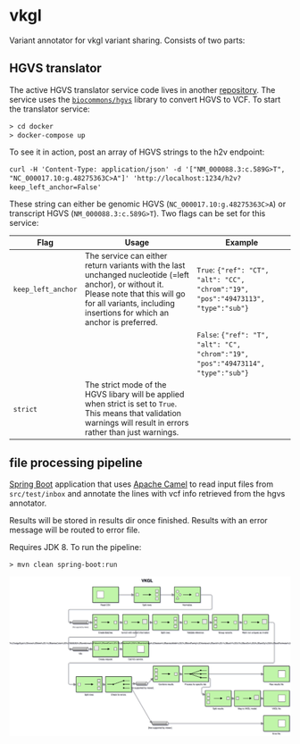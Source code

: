 # vkgl
Variant annotator for vkgl variant sharing.
Consists of two parts:

## HGVS translator
The active HGVS translator service code lives in another 
[repository](https://github.com/molgenis/molgenis-ops-docker/blob/master/prod/variant-formatter/server.py).
The service uses the [`biocommons/hgvs`](https://github.com/biocommons/hgvs) library to convert 
HGVS to VCF. To start the translator service:
```
> cd docker
> docker-compose up
```
To see it in action, post an array of HGVS strings to the h2v endpoint:
```
curl -H 'Content-Type: application/json' -d '["NM_000088.3:c.589G>T", "NC_000017.10:g.48275363C>A"]' 'http://localhost:1234/h2v?keep_left_anchor=False'
```
These string can either be genomic HGVS (`NC_000017.10:g.48275363C>A`) or transcript HGVS (`NM_000088.3:c.589G>T`). 
Two flags can be set for this service: 

| Flag | Usage | Example |
| ---- | ----- | ------- |
| `keep_left_anchor` | The service can either return variants with the last unchanged nucleotide (=left anchor), or without it. Please note that this will go for all variants, including insertions for which an anchor is preferred. | `True`: `{"ref": "CT", "alt": "CC", "chrom":"19", "pos":"49473113", "type":"sub"}`   
|      |        | `False`: `{"ref": "T", "alt": "C", "chrom":"19", "pos":"49473114", "type":"sub"}` |
| `strict` | The strict mode of the HGVS libary will be applied when strict is set to `True`. This means that validation warnings will result in errors rather than just warnings. ||

## file processing pipeline
[Spring Boot](https://spring.io/projects/spring-boot) application that uses
[Apache Camel](http://camel.apache.org/) to read input files from `src/test/inbox`
and annotate the lines with vcf info retrieved from the hgvs annotator.

Results will be stored in results dir once finished.
Results with an error message will be routed to error file.

Requires JDK 8.
To run the pipeline:
```
> mvn clean spring-boot:run
```
![Pipeline overview](./vkgl.svg)

